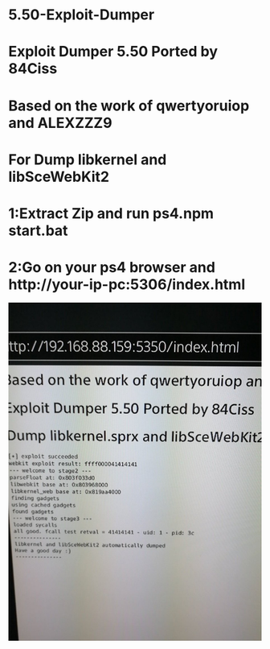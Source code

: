 # 5.50-Exploit-Dumper
# Exploit Dumper 5.50 Ported by 84Ciss
# Based on the work of qwertyoruiop and ALEXZZZ9
# For Dump libkernel and libSceWebKit2
# 1:Extract Zip and run ps4.npm start.bat 
# 2:Go on your ps4 browser and  http://your-ip-pc:5306/index.html

![Alt text](https://github.com/ciss84/5.50-dumper/blob/master/DwfG2qkWkAAF0nV.jpg?raw=true "Title")

